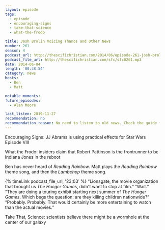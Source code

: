 ```yaml
---
layout: episode
tags:
  - episode
  - encouraging-signs
  - take-that-science
  - what-the-frodo

title: Josh Brolin Voicing Thanos and Other News
number: 261
season: 4
podcast_url: http://thescifichristian.com/2014/06/episode-261-josh-brolin-voicing-thanos-and-other-news/
podcast_file_url: http://thescifichristian.com/sfc/sfc0261.mp3
date: 2014-06-04
length: '00:38:54'
category: news
hosts:
  - Ben
  - Matt

notable_moments: 
future_episodes:
  - Alan Moore

last_listen: 2019-11-27
recommendation: no
recommendation_reason: No need to listen to old news. Check the guide for what's interesting in hindsight.
---
```


Encouraging Signs: JJ Abrams is using practical effects for Star Wars Episode VIII

What the Frodo: insiders claim that Robert Pattinson is the frontrunner to be Indiana Jones in the reboot

Ben has never heard of <i class="work-title">Reading Rainbow</i>. Matt plays the <i class="work-title">Reading Rainbow</i> theme song, and then the <i class="work-title">Lambchop</i> theme song. 

<div class="quote">
  {% timeLink podcast_file_url, '23:03' %}
  <q class="matt">Lionsgate, the movie organization that brought us <i class="work-title">The Hunger Games</i>, didn't want to stop at film.</q>
  <q class="ben">Wait.</q>
  <q class="matt">They are doing a touring exhibit starting next summer of <i class="work-title">The Hunger Games</i>. Which begs the question: are they killing children nationwide?</q>
  <q class="ben">Probably. Probably. That would certainly be more entertaining to watch than the actual movies.</q>
</div>

Take That, Science: scientists believe there might be a wormhole at the center of our galaxy